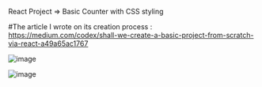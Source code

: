 React Project => Basic Counter with CSS styling

#The article I wrote on its creation process : 
https://medium.com/codex/shall-we-create-a-basic-project-from-scratch-via-react-a49a65ac1767


![image](https://user-images.githubusercontent.com/90147636/177202779-0f09188a-7ae5-4012-9eb3-874383c148ad.png)

![image](https://user-images.githubusercontent.com/90147636/177204936-e4439578-3bbc-43e2-afd3-4e445db51a44.png)




